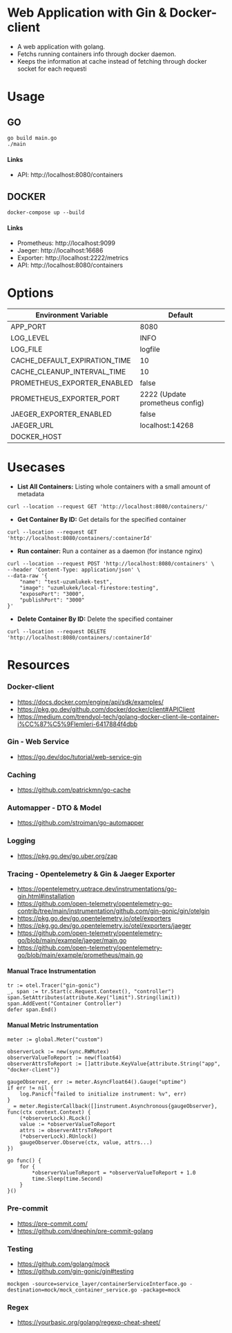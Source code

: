 
# Web Application with Gin & Docker-client
* A web application with golang.
* Fetchs running containers info through docker daemon.
* Keeps the information at cache instead of fetching through docker socket for each
  requesti

# Usage

## GO
```
go build main.go
./main
```

#### Links
* API: http://localhost:8080/containers

## DOCKER
```
docker-compose up --build
```
#### Links
* Prometheus: http://localhost:9099
* Jaeger: http://localhost:16686
* Exporter: http://localhost:2222/metrics
* API: http://localhost:8080/containers

# Options
| Environment Variable          | Default                         |
|-------------------------------|---------------------------------|
| APP_PORT                      | 8080                            |  
| LOG_LEVEL                     | INFO                            |
| LOG_FILE                      | logfile                         |
| CACHE_DEFAULT_EXPIRATION_TIME | 10                              |
| CACHE_CLEANUP_INTERVAL_TIME   | 10                              |
| PROMETHEUS_EXPORTER_ENABLED   | false                           |
| PROMETHEUS_EXPORTER_PORT   | 2222 (Update prometheus config) |
 | JAEGER_EXPORTER_ENABLED | false                           |
| JAEGER_URL       | localhost:14268                 |
| DOCKER_HOST |                                 |



# Usecases
* **List All Containers:** Listing whole containers with a small amount of metadata
```
curl --location --request GET 'http://localhost:8080/containers/'
```
* **Get Container By ID:** Get details for the specified container
```
curl --location --request GET 'http://localhost:8080/containers/:containerId'
```
* **Run container:** Run a container as a daemon (for instance nginx)

```
curl --location --request POST 'http://localhost:8080/containers' \
--header 'Content-Type: application/json' \
--data-raw '{
    "name": "test-uzumlukek-test",
    "image": "uzumlukek/local-firestore:testing",
    "exposePort": "3000",
    "publishPort": "3000"
}'
```
* **Delete Container By ID:** Delete the specified container
```
curl --location --request DELETE 'http://localhost:8080/containers/:containerId'
```

# Resources

### Docker-client
* https://docs.docker.com/engine/api/sdk/examples/
* https://pkg.go.dev/github.com/docker/docker/client#APIClient
* https://medium.com/trendyol-tech/golang-docker-client-ile-container-i%CC%87%C5%9Flemleri-6417884f4dbb

### Gin - Web Service
* https://go.dev/doc/tutorial/web-service-gin

### Caching
* https://github.com/patrickmn/go-cache

### Automapper - DTO & Model
* https://github.com/stroiman/go-automapper

### Logging
* https://pkg.go.dev/go.uber.org/zap

### Tracing - Opentelemetry & Gin & Jaeger Exporter
* https://opentelemetry.uptrace.dev/instrumentations/go-gin.html#installation
* https://github.com/open-telemetry/opentelemetry-go-contrib/tree/main/instrumentation/github.com/gin-gonic/gin/otelgin
* https://pkg.go.dev/go.opentelemetry.io/otel/exporters
* https://pkg.go.dev/go.opentelemetry.io/otel/exporters/jaeger
* https://github.com/open-telemetry/opentelemetry-go/blob/main/example/jaeger/main.go
* https://github.com/open-telemetry/opentelemetry-go/blob/main/example/prometheus/main.go
#### Manual Trace Instrumentation
```
tr := otel.Tracer("gin-gonic")
_, span := tr.Start(c.Request.Context(), "controller")
span.SetAttributes(attribute.Key("limit").String(limit))
span.AddEvent("Container Controller")
defer span.End()
```
#### Manual Metric Instrumentation
```
meter := global.Meter("custom")

observerLock := new(sync.RWMutex)
observerValueToReport := new(float64)
observerAttrsToReport := []attribute.KeyValue{attribute.String("app", "docker-client")}

gaugeObserver, err := meter.AsyncFloat64().Gauge("uptime")
if err != nil {
    log.Panicf("failed to initialize instrument: %v", err)
}
_ = meter.RegisterCallback([]instrument.Asynchronous{gaugeObserver}, func(ctx context.Context) {
    (*observerLock).RLock()
    value := *observerValueToReport
    attrs := observerAttrsToReport
    (*observerLock).RUnlock()
    gaugeObserver.Observe(ctx, value, attrs...)
})

go func() {
    for {
        *observerValueToReport = *observerValueToReport + 1.0
        time.Sleep(time.Second)
    }
}()

```
### Pre-commit
* https://pre-commit.com/
* https://github.com/dnephin/pre-commit-golang

### Testing
* https://github.com/golang/mock
* https://github.com/gin-gonic/gin#testing
```
mockgen -source=service_layer/containerServiceInterface.go -destination=mock/mock_container_service.go -package=mock
```

### Regex
* https://yourbasic.org/golang/regexp-cheat-sheet/